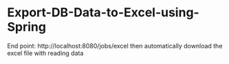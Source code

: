 # Export-DB-Data-to-Excel-using-Spring

End point: http://localhost:8080/jobs/excel
then automatically download the excel file with reading data
